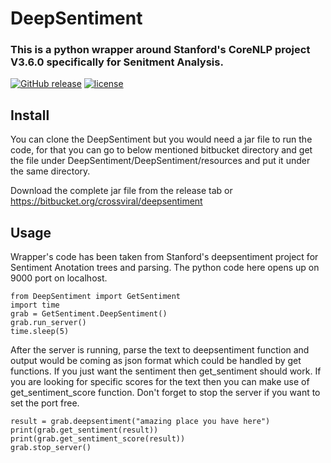# DeepSentiment

### This is a python wrapper around Stanford's CoreNLP project V3.6.0 specifically for Senitment Analysis.

[![GitHub release](https://img.shields.io/badge/release-0.1.0-green.svg?maxAge=2592000)](https://github.com/AbhinavBhatnagar/DeepSentiment/releases) [![license](https://img.shields.io/github/license/mashape/apistatus.svg?maxAge=2592000)](https://github.com/AbhinavBhatnagar/DeepSentiment/blob/master/LICENSE) 



## Install
You can clone the DeepSentiment but you would need a jar file to run the code, for that you can go to below mentioned bitbucket directory and get the file under DeepSentiment/DeepSentiment/resources and put it under the same directory.

Download the complete jar file from the release tab or https://bitbucket.org/crossviral/deepsentiment 


## Usage

Wrapper's code has been taken from Stanford's deepsentiment project for Sentiment Anotation trees and parsing. The python code here opens up on 9000 port on localhost.

```
from DeepSentiment import GetSentiment
import time
grab = GetSentiment.DeepSentiment()
grab.run_server()
time.sleep(5)
```

After the server is running, parse the text to deepsentiment function and output would be coming as json format which could be handled by get functions. If you just want the sentiment then get_sentiment should work. If you are looking for specific scores for the text then you can make use of get_sentiment_score function. Don't forget to stop the server if you want to set the port free.

```
result = grab.deepsentiment("amazing place you have here")
print(grab.get_sentiment(result))
print(grab.get_sentiment_score(result))
grab.stop_server()
```
